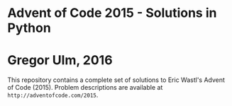 # Advent of Code 2015 - Solutions in Python
# Gregor Ulm, 2016

This repository contains a complete set of solutions to
Eric Wastl's Advent of Code (2015). Problem descriptions
are available at `http://adventofcode.com/2015`.
